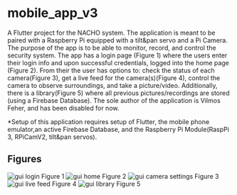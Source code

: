 # mobile_app_v3

A Flutter project for the NACHO system. The application is meant to be paired with a Raspberry Pi equipped with a tilt&pan servo and a Pi Camera. The purpose of the app is to be able to monitor, record, and control the security system. The app has a login page (Figure 1) where the users enter their login info and upon successful credentials, logged into the home page (Figure 2). From their the user has options to: check the status of each camera(Figure 3), get a live feed for the camera(s)(Figure 4), control the camera to observe surroundings, and take a picture/video. Additionally, there is a library(Figure 5) where all previous pictures/recordings are stored (using a Firebase Database). The sole author of the application is Vilmos Feher, and has been disabled for now.

*Setup of this application requires setup of Flutter, the mobile phone emulator,an active Firebase Database, and the Raspberry Pi Module(RaspPi 3, RPiCamV2, tilt&pan servos).

## Figures
![gui login](https://github.com/vilmoose/mobile_app_v3/assets/36927842/8e6ce6eb-61bd-40a2-afb6-983079d5f1a8) Figure 1
![gui home ](https://github.com/vilmoose/mobile_app_v3/assets/36927842/abaf0b54-503b-47fa-beef-c378f55288e2) Figure 2
![gui camera settings](https://github.com/vilmoose/mobile_app_v3/assets/36927842/143b60cb-de5a-4aa4-bf90-c2a50750dda2) Figure 3
![gui live feed](https://github.com/vilmoose/mobile_app_v3/assets/36927842/b445d95b-7b02-46b7-9edf-e0d0e1fbf170) Figure 4
![gui library](https://github.com/vilmoose/mobile_app_v3/assets/36927842/b193ef8c-5cb8-4309-8563-9c0187a9d30f) Figure 5


